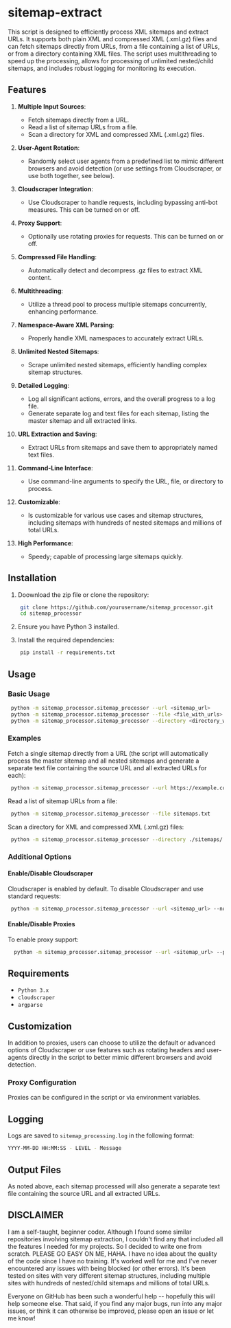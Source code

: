 # sitemap-extract

This script is designed to efficiently process XML sitemaps and extract URLs. It supports both plain XML and compressed XML (.xml.gz) files and can fetch sitemaps directly from URLs, from a file containing a list of URLs, or from a directory containing XML files. The script uses multithreading to speed up the processing, allows for processing of unlimited nested/child sitemaps, and includes robust logging for monitoring its execution.

## Features

1. **Multiple Input Sources**:
   - Fetch sitemaps directly from a URL.
   - Read a list of sitemap URLs from a file.
   - Scan a directory for XML and compressed XML (.xml.gz) files.

2. **User-Agent Rotation**:
   - Randomly select user agents from a predefined list to mimic different browsers and avoid detection (or use settings from Cloudscraper, or use both together, see below).

3. **Cloudscraper Integration**:
   - Use Cloudscraper to handle requests, including bypassing anti-bot measures. This can be turned on or off.

4. **Proxy Support**:
   - Optionally use rotating proxies for requests. This can be turned on or off.

5. **Compressed File Handling**:
   - Automatically detect and decompress .gz files to extract XML content.

6. **Multithreading**:
   - Utilize a thread pool to process multiple sitemaps concurrently, enhancing performance.

7. **Namespace-Aware XML Parsing**:
   - Properly handle XML namespaces to accurately extract URLs.

8. **Unlimited Nested Sitemaps**:
   - Scrape unlimited nested sitemaps, efficiently handling complex sitemap structures.

9. **Detailed Logging**:
   - Log all significant actions, errors, and the overall progress to a log file.
   - Generate separate log and text files for each sitemap, listing the master sitemap and all extracted links.

10. **URL Extraction and Saving**:
    - Extract URLs from sitemaps and save them to appropriately named text files.

11. **Command-Line Interface**:
    - Use command-line arguments to specify the URL, file, or directory to process.

12. **Customizable**:
    - Is customizable for various use cases and sitemap structures, including sitemaps with hundreds of nested sitemaps and millions of total URLs.

13. **High Performance**:
    - Speedy; capable of processing large sitemaps quickly.

## Installation

1. Doownload the zip file or clone the repository:

```bash
    git clone https://github.com/yourusername/sitemap_processor.git
    cd sitemap_processor
```

2. Ensure you have Python 3 installed.

3. Install the required dependencies:

```bash
    pip install -r requirements.txt
```

## Usage

### Basic Usage
  
   ```bash
    python -m sitemap_processor.sitemap_processor --url <sitemap_url>
    python -m sitemap_processor.sitemap_processor --file <file_with_urls>
    python -m sitemap_processor.sitemap_processor --directory <directory_with_xml_files>
   ```

### Examples

Fetch a single sitemap directly from a URL (the script will automatically process the master sitemap and all nested sitemaps and generate a separate text file containing the source URL and all extracted URLs for each):

   ```bash
    python -m sitemap_processor.sitemap_processor --url https://example.com/sitemap_index.xml
   ```

Read a list of sitemap URLs from a file:

   ```bash
    python -m sitemap_processor.sitemap_processor --file sitemaps.txt
   ```

Scan a directory for XML and compressed XML (.xml.gz) files:

   ```bash
    python -m sitemap_processor.sitemap_processor --directory ./sitemaps/
   ```

### Additional Options

#### Enable/Disable Cloudscraper

Cloudscraper is enabled by default. To disable Cloudscraper and use standard requests:

   ```bash
    python -m sitemap_processor.sitemap_processor --url <sitemap_url> --no-cloudscraper
   ```

#### Enable/Disable Proxies

To enable proxy support:

   ```bash
     python -m sitemap_processor.sitemap_processor --url <sitemap_url> --proxy
   ```

## Requirements

- `Python 3.x`
- `cloudscraper`
- `argparse`

## Customization

In addition to proxies, users can choose to utilize the default or advanced options of Cloudscraper or use features such as rotating headers and user-agents directly in the script to better mimic different browsers and avoid detection.

### Proxy Configuration

Proxies can be configured in the script or via environment variables.

## Logging

Logs are saved to `sitemap_processing.log` in the following format:

```bash
YYYY-MM-DD HH:MM:SS - LEVEL - Message
```
## Output Files

As noted above, each sitemap processed will also generate a separate text file containing the source URL and all extracted URLs.

## DISCLAIMER

I am a self-taught, beginner coder. Although I found some similar repositories involving sitemap extraction, I couldn't find any that included all the features I needed for my projects. So I decided to write one from scratch. PLEASE GO EASY ON ME, HAHA. I have no idea about the quality of the code since I have no training. It's worked well for me and I've never encountered any issues with being blocked (or other errors). It's been tested on sites with very different sitemap structures, including multiple sites with hundreds of nested/child sitemaps and millions of total URLs.

Everyone on GitHub has been such a wonderful help -- hopefully this will help someone else. That said, if you find any major bugs, run into any major issues, or think it can otherwise be improved, please open an issue or let me know!
